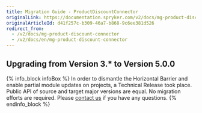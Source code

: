 ```yaml
---
title: Migration Guide - ProductDiscountConnector
originalLink: https://documentation.spryker.com/v2/docs/mg-product-discount-connector
originalArticleId: d41f257c-b309-46a7-b868-9c6ee381d526
redirect_from:
  - /v2/docs/mg-product-discount-connector
  - /v2/docs/en/mg-product-discount-connector
---
```


## Upgrading from Version 3.* to Version 5.0.0

{% info_block infoBox %}
In order to dismantle the Horizontal Barrier and enable partial module updates on projects, a Technical Release took place. Public API of source and target major versions are equal. No migration efforts are required. Please [contact us](https://spryker.com/en/support/) if you have any questions.
{% endinfo_block %}
